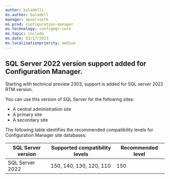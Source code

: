 ```yaml
---
author: baladelli
ms.author: baladell
manager: apoorvseth
ms.prod: configuration-manager
ms.technology: configmgr-core
ms.topic: include
ms.date: 03/17/2023
ms.localizationpriority: medium
---
```


## <a name="bkmk_SQl2022"></a> SQL Server 2022 version support added for Configuration Manager.

<!--17276757-->
Starting with technical preview 2303, support is added for SQL server 2022 RTM version.

You can use this version of SQL Server for the following sites:

-	A central administration site
- A primary site
-	A secondary site

The following table identifies the recommended compatibility levels for Configuration Manager site databases:

|SQL Server version | Supported compatibility levels | Recommended level |
|----------------|--------------------|--------|
| SQL Server 2022 | 150, 140, 130, 120, 110 | 150 |
